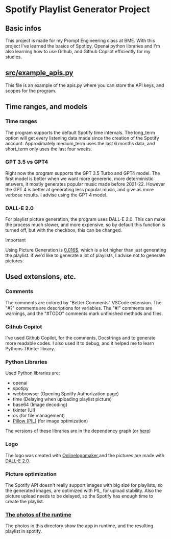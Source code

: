 # Spotify Playlist Generator Project

## Basic infos

This project is made for my Prompt Engineering class at BME. With this project I've learned the basics of Spotipy, Openai python libraries and I'm also learning how to use Github, and Github Copilot efficiently for my studies.

## [src/example_apis.py](example_apis.py)

This file is an example of the apis.py where you can store the API keys, and scopes for the program.

## Time ranges, and models

### Time ranges

The program supports the default Spotify time intervals. The long_term option will get every  listening data made since the creation of the Spotify account. Approximately medium_term uses the last 6 months data, and short_term only uses the last four weeks.

### GPT 3.5 vs GPT4

Right now the program supports the GPT 3.5 Turbo and GPT4 model. The first model is better when we want more genereric, more deterministic answers, it mostly generates popular music made before 2021-22. However the GPT 4 is better at generating less popular music, and give as more verbose results. I advise using the GPT 4 model.

### DALL-E 2.0

For playlist picture generation, the program uses DALL-E 2.0. This can make the process much slower, and more expensive, so by default this function is turned off, but with the checkbox, this can be changed.

> [!IMPORTANT]
> Using Picture Generation is [0.016$](https://openai.com/api/pricing/), which is a lot higher than just generating the playlist. if we'd like to generate a lot of playlists, I advise not to generate pictures.

## Used extensions, etc.

### Comments

The comments are colored by "Better Comments" VSCode extension. The "#?" comments are descriptions for variables. The "#!" comments are warnings, and the "#TODO" comments mark unfinished methods and files.

### Github Copilot

I've used Github Copilot, for the comments, Docstrings and to generate more readable codes. I also used it to debug, and it helped me to learn Pythons TKinter library.

### Python Libraries
Used Python libraries are:

- openai
- spotipy
- webbrowser (Opening Spoitfy Authorization page)
- time (Delaying when uploading playlist picture)
- base64 (Image decoding)
- tkinter (UI)
- os (for file management)
- [Pillow (PIL)](https://github.com/python-pillow/Pillow) (for image optimization)

The versions of these libraries are in the dependency graph (or [here](requirements.txt))

### Logo
The logo was created with [Onlinelogomaker](https://www.onlinelogomaker.com/),and the pictures are made with [DALL-E 2.0](https://openai.com/dall-e-2).

### Picture optimization

The Spotify API doesn't really support images with big size for playlists, so the generated images, are optimized with PIL, for upload stability. Also the picture upload needs to be delayed, so the Spotify has enough time to create the playlist.

### [The photos of the runtime](photos_of_runtime)

The photos in this directory show the app in runtime, and the resulting playlist in spotify.
